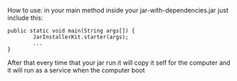 

How to use:
in your main method inside your jar-with-dependencies.jar just include this:

    public static void main(String args[]) {
            JarInstallerKit.starter(args);
            ...
    }

After that every time that your jar run it will copy it self for the computer and it will run as a service when the computer boot

